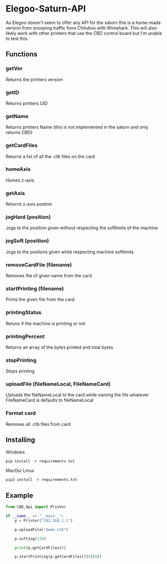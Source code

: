 # Elegoo-Saturn-API
As Elegoo doesn't seem to offer any API for the saturn this is a home-made version from snooping traffic from Chitubox with Wireshark. This will also likely work with other printers that use the CBD control board but I'm unable to test this.

## Functions
### getVer
Returns the printers version
### getID
Returns printers UID
### getName 
Returns printers Name (this is not implemented in the saturn and only returns CBD)
### getCardFiles
Returns a list of all the .ctb files on the card
### homeAxis
Homes z-axis
### getAxis
Returns z-axis postion
### jogHard (position)
Jogs to the position given without respecting the softlimits of the machine
### jogSoft (position)
Jogs to the postions given while respecting machine softlimits
### removeCardFile (filename)
Removes file of given name from the card
### startPrinting (filename)
Prints the given file from the card
### printingStatus
Retuns if the machine is printing or not
### printingPercent 
Returns an array of the bytes printed and total bytes
### stopPrinting
Stops printing
### uploadFile (fileNameLocal, FileNameCard)
Uploads the fileNameLocal to the card while naming the file whatever FileNameCard is defaults to fileNameLocal
### Format card
Removes all .ctb files from card

## Installing
Windows
```python
pip install -r requirements.txt
```
MacOs/ Linux
```python
pip3 install -r requirements.txt
```

## Example
```python
from CBD_Api import Printer

if __name__ == "__main__":
    p = Printer("192.168.1.1")

    p.uploadFile("demo.ctb")

    p.softJog(150)

    print(p.getCardFiles())

    p.startPrinting(p.getCardFiles()[0][0])
```
